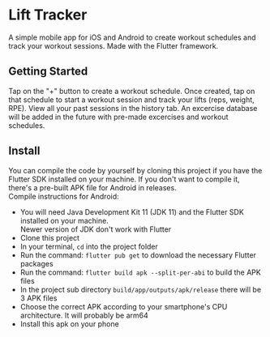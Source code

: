 # Lift Tracker

A simple mobile app for iOS and Android to create workout schedules and track your workout sessions.
Made with the Flutter framework.

## Getting Started

Tap on the "+" button to create a workout schedule. Once created, tap on that schedule to start a workout session
and track your lifts (reps, weight, RPE). View all your past sessions in the history tab. An excercise database
will be added in the future with pre-made excercises and workout schedules.

## Install

You can compile the code by yourself by cloning this project if you have the Flutter SDK installed on your machine. If you don't want to compile it, there's a pre-built APK file for Android in releases.  
Compile instructions for Android:  
  * You will need Java Development Kit 11 (JDK 11) and the Flutter SDK installed on your machine.  
  Newer version of JDK don't work with Flutter
  * Clone this project
  * In your terminal, `cd` into the project folder
  * Run the command: `flutter pub get` to download the necessary Flutter packages
  * Run the command: `flutter build apk --split-per-abi` to build the APK files
  * In the project sub directory `build/app/outputs/apk/release` there will be 3 APK files
  * Choose the correct APK according to your smartphone's CPU architecture. It will probably be arm64
  * Install this apk on your phone
